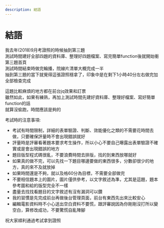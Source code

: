 ```yaml
---
description: 結語
---
```


# 結語
我去年(2018)9月考證照的時候抽到第三題  
測試時間建好全部四題的資料庫、整理好四題檔案、寫完簡單function後就開始衝第三題首頁  
測試時間結束時做完輪播，院線片清單大概完成一半  
抽到第三題的當下就覺得這張證照穩拿了，印象中是在剩下1小時40分左右做完加全部檢查完成  

這題比較麻煩的地方都在前台jq效果和訂票  
雖然如此，如果有練熟，再加上測試時間先建好資料庫、整理好檔案、寫好簡單function的話  
就算沒偷跑，時間應該是夠的  

考試時的注意事項:
- 考試有時間限制，詳細的表單驗證、判斷、效能優化之類的不需要花時間去做，只要確保評量時不會出現錯誤就好
- 評量時是評審看著題本要求考生操作，所以小心不要自己曝露出表單驗證不確實或是會出現錯誤的地方
- 題目版型程式碼很亂，不要浪費時間去排版，找的到東西放哪就好
- 如果真的做不完，可以先找一下題目哪邊要做的東西很多，分數卻很少的地方，真的來不及就放掉
- 如果時間還是不夠，就以及格60分為目標，不需要全部做完
- 不要相信題本上的圖片，圖片僅供參考，以文字敘述為準，尤其是這題，題本參考圖和給的版型完全不一樣
- 盡量去找找看題目的文字敘述有沒有漏洞可以鑽
- 我的習慣是先完成前台再做後台管理頁面，前台有東西先出來比較安心  
- 編輯電影資料時不小心送出空白資料不要慌，跟評審說因為你剛剛沒打所以變空白，算修改成功，不要驚慌自亂陣腳

祝大家順利通過考試拿到證照
